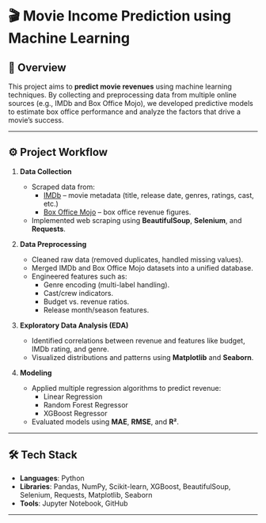# 🎬 Movie Income Prediction using Machine Learning  

## 📌 Overview  
This project aims to **predict movie revenues** using machine learning techniques. By collecting and preprocessing data from multiple online sources (e.g., IMDb and Box Office Mojo), we developed predictive models to estimate box office performance and analyze the factors that drive a movie’s success.  

---

## ⚙️ Project Workflow  

1. **Data Collection**  
   - Scraped data from:  
     - [IMDb](https://www.imdb.com/) – movie metadata (title, release date, genres, ratings, cast, etc.)  
     - [Box Office Mojo](https://www.boxofficemojo.com/) – box office revenue figures.  
   - Implemented web scraping using **BeautifulSoup**, **Selenium**, and **Requests**.  

2. **Data Preprocessing**  
   - Cleaned raw data (removed duplicates, handled missing values).  
   - Merged IMDb and Box Office Mojo datasets into a unified database.  
   - Engineered features such as:  
     - Genre encoding (multi-label handling).  
     - Cast/crew indicators.  
     - Budget vs. revenue ratios.  
     - Release month/season features.  

3. **Exploratory Data Analysis (EDA)**  
   - Identified correlations between revenue and features like budget, IMDb rating, and genre.  
   - Visualized distributions and patterns using **Matplotlib** and **Seaborn**.  

4. **Modeling**  
   - Applied multiple regression algorithms to predict revenue:  
     - Linear Regression  
     - Random Forest Regressor  
     - XGBoost Regressor  
   - Evaluated models using **MAE**, **RMSE**, and **R²**.  

---

## 🛠️ Tech Stack  

- **Languages**: Python  
- **Libraries**: Pandas, NumPy, Scikit-learn, XGBoost, BeautifulSoup, Selenium, Requests, Matplotlib, Seaborn  
- **Tools**: Jupyter Notebook, GitHub  

---



